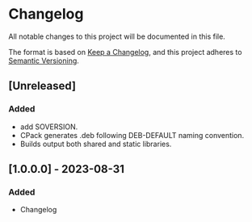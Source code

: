 # Changelog
All notable changes to this project will be documented in this file.

The format is based on [Keep a Changelog](https://keepachangelog.com/en/1.0.0/),
and this project adheres to [Semantic Versioning](https://semver.org/spec/v2.0.0.html).

## [Unreleased]
### Added
- add SOVERSION.
- CPack generates .deb following DEB-DEFAULT naming convention.
- Builds output both shared and static libraries.

## [1.0.0.0] - 2023-08-31
### Added
- Changelog